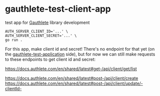 # gauthlete-test-client-app

test app for [Gauthlete](https://github.com/kangkyu/gauthlete) library development

```
AUTH_SERVER_CLIENT_ID='...' \
AUTH_SERVER_CLIENT_SECRET='...' \
go run .
```

For this app, make client id and secret! There's no endpoint for that yet (on the [gauthlete-test-application](https://github.com/kangkyu/gauthlete-test-application) side),
but for now we can still make requests to these endpoints to get client id and secret:

https://docs.authlete.com/en/shared/latest#get-/api/client/get/list

https://docs.authlete.com/en/shared/latest#post-/api/client/create
https://docs.authlete.com/en/shared/latest#post-/api/client/update/-clientId-
